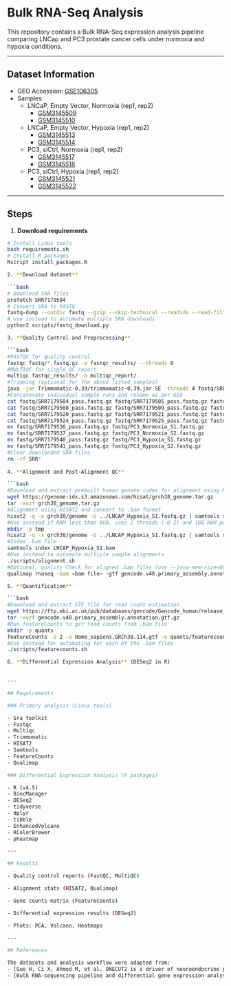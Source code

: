 # Bulk RNA-Seq Analysis

This repository contains a Bulk RNA-Seq expression analysis pipeline comparing LNCap and PC3 prostate cancer cells under normoxia and hypoxia conditions.

---

## Dataset Information

- GEO Accession: [GSE106305](https://www.ncbi.nlm.nih.gov/geo/query/acc.cgi?acc=GSE106305)
- Samples:
    - LNCaP, Empty Vector, Normoxia (rep1, rep2)
        - [GSM3145509](https://www.ncbi.nlm.nih.gov/geo/query/acc.cgi?acc=GSM3145509)
        - [GSM3145510](https://www.ncbi.nlm.nih.gov/geo/query/acc.cgi?acc=GSM3145510)
    - LNCaP, Empty Vector, Hypoxia (rep1, rep2)
        - [GSM3145513](https://www.ncbi.nlm.nih.gov/geo/query/acc.cgi?acc=GSM3145513)
        - [GSM3145514](https://www.ncbi.nlm.nih.gov/geo/query/acc.cgi?acc=GSM3145514)
    - PC3, siCtrl, Normoxia (rep1, rep2)
        - [GSM3145517](https://www.ncbi.nlm.nih.gov/geo/query/acc.cgi?acc=GSM3145517)
        - [GSM3145518](https://www.ncbi.nlm.nih.gov/geo/query/acc.cgi?acc=GSM3145518)
    - PC3, siCtrl, Hypoxia (rep1, rep2)
        - [GSM3145521](https://www.ncbi.nlm.nih.gov/geo/query/acc.cgi?acc=GSM3145521)
        - [GSM3145522](https://www.ncbi.nlm.nih.gov/geo/query/acc.cgi?acc=GSM3145522)

---

## Steps

1. **Download requirements** 

```bash
# Install Linux tools
bash requirements.sh
# Install R packages
Rscript install_packages.R

2. **Download dataset**

```bash
# Download SRA files
prefetch SRR7179504
# Convert SRA to FASTQ
fastq-dump --outdir fastq --gzip --skip-technical --readids --read-filter pass --dumpbase --split-3 --clip SRR7179504.sra
# Use instead to automate multiple SRA downloads
python3 scripts/fastq_download.py

3. **Quality Control and Preprocessing**

```bash
#FASTQC for quality control
fastqc fastq/*.fastq.gz -o fastqc_results/ --threads 8
#MULTIQC for single QC report
multiqc fastqc_results/ -o multiqc_report/
#Trimming (optional for the above listed samples)
java -jar Trimmomatic-0.39/trimmomatic-0.39.jar SE -threads 4 fastq/SRR7179504.fastq.gz fastq/SRR7179504_trimmed.fastq.gz TRAILING:10 -phred33
#Concatenate individual sample runs and rename as per GEO
cat fastq/SRR7179504_pass.fastq.gz fastq/SRR7179505_pass.fastq.gz fastq/SRR7179506_pass.fastq.gz fastq/SRR7179507_pass.fastq.gz > fastq/LNCAP_Normoxia_S1.fastq.gz
cat fastq/SRR7179508_pass.fastq.gz fastq/SRR7179509_pass.fastq.gz fastq/SRR7179510_pass.fastq.gz fastq/SRR7179511_pass.fastq.gz > fastq/LNCAP_Normoxia_S2.fastq.gz
cat fastq/SRR7179520_pass.fastq.gz fastq/SRR7179521_pass.fastq.gz fastq/SRR7179522_pass.fastq.gz fastq/SRR7179523_pass.fastq.gz > fastq/LNCAP_Hypoxia_S1.fastq.gz
cat fastq/SRR7179524_pass.fastq.gz fastq/SRR7179525_pass.fastq.gz fastq/SRR7179526_pass.fastq.gz fastq/SRR7179527_pass.fastq.gz > fastq/LNCAP_Hypoxia_S2.fastq.gz
mv fastq/SRR7179536_pass.fastq.gz fastq/PC3_Normoxia_S1.fastq.gz
mv fastq/SRR7179537_pass.fastq.gz fastq/PC3_Normoxia_S2.fastq.gz
mv fastq/SRR7179540_pass.fastq.gz fastq/PC3_Hypoxia_S1.fastq.gz
mv fastq/SRR7179541_pass.fastq.gz fastq/PC3_Hypoxia_S2.fastq.gz
#Clear downloaded SRA files 
rm -rf SRR*
   
4. **Alignment and Post-Alignment QC**

```bash
#Download and extract prebuilt human genome index for alignment using HISAT2
wget https://genome-idx.s3.amazonaws.com/hisat/grch38_genome.tar.gz
tar -xvzf grch38_genome.tar.gz
#Alignment using HISAT2 and convert to .bam format
hisat2 -q -x grch38/genome -U ../LNCAP_Hypoxia_S1.fastq.gz | samtools sort -o LNCAP_Hypoxia_S1.bam
#Use instead if RAM less than 8GB, uses 2 threads (-@ 2) and 1GB RAM per thread (-m 1G) and ./tmp helps to store intermediate files and automatically clean up incase system's default tmp directory is fast filling (low space)
mkdir -p tmp
hisat2 -q -x grch38/genome -U ../LNCAP_Hypoxia_S1.fastq.gz | samtools sort -m 1G -@ 2 -T ./tmp -o LNCAP_Hypoxia_S1.bam
#Index .bam file
samtools index LNCAP_Hypoxia_S1.bam
#Use instead to automate multiple sample alignments
./scripts/alignment.sh
#Optional, quality Check for aligned .bam files (use --java-mem-size=6G for RAM less than 8GB) 
qualimap rnaseq -bam <bam file> -gtf gencode.v48.primary_assembly.annotation.gtf -outdir rnaseq_qc_results --java-mem-size=6G

5. **Quantification** 

```bash
#Download and extract GTF file for read count estimation
wget https://ftp.ebi.ac.uk/pub/databases/gencode/Gencode_human/release_48/gencode.v48.primary_assembly.annotation.gtf.gz
tar -xvzf gencode.v48.primary_assembly.annotation.gtf.gz
#Run featureCounts to get read counts from .bam file
mkdir -p quants
featureCounts -S 2 -a Homo_sapiens.GRCh38.114.gtf -o quants/featurecounts.txt tmp.bam
#Use instead for automating for each of the .bam files
./scripts/featurecounts.sh

6. **Differential Expression Analysis** (DESeq2 in R)
 

---

## Requirements

### Primary analysis (Linux tools)

- Sra toolkit
- Fastqc
- Multiqc
- Trimmomatic
- HISAT2
- Samtools
- FeatureCounts
- Qualimap

### Differential Expression Analysis (R packages)

- R (v4.5)
- BiocManager
- DESeq2
- tidyverse
- dplyr
- tibble
- EnhancedVolcano
- RColorBrewer
- pheatmap

---

## Results

- Quality control reports (FastQC, MultiQC)

- Alignment stats (HISAT2, Qualimap)

- Gene counts matrix (FeatureCounts)

- Differential expression results (DESeq2)

- Plots: PCA, Volcano, Heatmaps

---

## References

The datasets and analysis workflow were adapted from: 
- [Guo H, Ci X, Ahmed M, et al. ONECUT2 is a driver of neuroendocrine prostate cancer.Nat Commun. 2019;10(1):278](https://pmc.ncbi.nlm.nih.gov/articles/PMC6336817/#Sec11)
- [Bulk RNA-sequencing pipeline and differential gene expression analysis](https://erilu.github.io/bulk-rnaseq-analysis/#Obtaining_raw_data_from_GEO)

